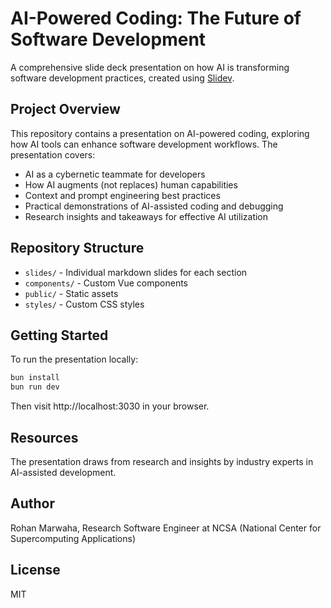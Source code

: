 # AI-Powered Coding: The Future of Software Development

A comprehensive slide deck presentation on how AI is transforming software development practices, created using [Slidev](https://github.com/slidevjs/slidev).

## Project Overview

This repository contains a presentation on AI-powered coding, exploring how AI tools can enhance software development workflows. The presentation covers:

- AI as a cybernetic teammate for developers
- How AI augments (not replaces) human capabilities
- Context and prompt engineering best practices
- Practical demonstrations of AI-assisted coding and debugging
- Research insights and takeaways for effective AI utilization

## Repository Structure

- `slides/` - Individual markdown slides for each section
- `components/` - Custom Vue components
- `public/` - Static assets
- `styles/` - Custom CSS styles

## Getting Started

To run the presentation locally:

```bash
bun install
bun run dev
```

Then visit http://localhost:3030 in your browser.

## Resources

The presentation draws from research and insights by industry experts in AI-assisted development.

## Author

Rohan Marwaha, Research Software Engineer at NCSA (National Center for Supercomputing Applications)

## License

MIT
